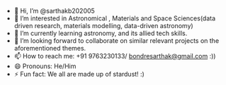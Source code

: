 - 👋 Hi, I’m @sarthakb202005
- 👀 I’m interested in Astronomical , Materials and Space Sciences(data driven research, materials modelling, data-driven astronomy)
- 🌱 I’m currently learning astronomy, and its allied tech skills. 
- 💞️ I’m looking forward to collaborate on similar relevant projects on the aforementioned themes.
- 📫 How to reach me: +91 9763230133/ bondresarthak@gmail.com :))
- 😄 Pronouns: He/Him
- ⚡ Fun fact: We all are made up of stardust! :)

<!---
sarthakb202005/sarthakb202005 is a ✨ special ✨ repository because its `README.md` (this file) appears on your GitHub profile.
You can click the Preview link to take a look at your changes.
--->

